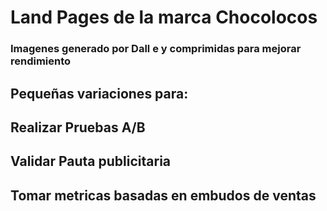 # Land Pages de la marca Chocolocos

### Imagenes generado por Dall e y comprimidas para mejorar rendimiento

## Pequeñas variaciones para:
##  Realizar Pruebas A/B
##  Validar Pauta publicitaria
##  Tomar metricas basadas en embudos de ventas
